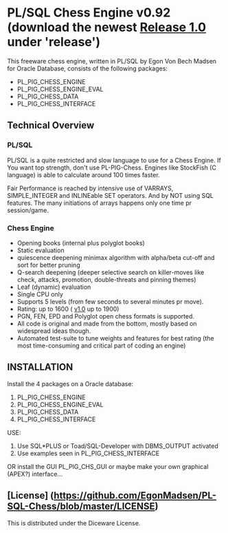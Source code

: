 # PL/SQL Chess Engine v0.92 (download the newest [Release 1.0](https://github.com/EgonMadsen/PL-SQL-Chess/releases/tag/v1.0) under 'release')

This freeware chess engine, written in PL/SQL by Egon Von Bech Madsen for Oracle Database, consists of the following packages:

* PL\_PIG\_CHESS\_ENGINE
* PL\_PIG\_CHESS\_ENGINE\_EVAL
* PL\_PIG\_CHESS\_DATA
* PL\_PIG\_CHESS\_INTERFACE

## Technical Overview

### PL/SQL

PL/SQL is a quite restricted and slow language to use for a Chess Engine.
If You want top strength, don't use PL-PIG-Chess. Engines like StockFish (C language) is able to calculate around 100 times faster.

Fair Performance is reached by intensive use of VARRAYS, SIMPLE\_INTEGER and INLINEable SET operators. And by NOT using SQL features. The many initiations of arrays happens only one time pr session/game.

### Chess Engine

* Opening books (internal plus polyglot books)
* Static evaluation
* quiescence deepening minimax algorithm with alpha/beta cut-off and sort for better pruning
* Q-search deepening (deeper selective search on killer-moves like check, attacks, promotion, double-threats and pinning themes)
* Leaf (dynamic) evaluation
* Single CPU only
* Supports 5 levels (from few seconds to several minutes pr move).
* Rating: up to 1600 ( [v1.0](https://github.com/EgonMadsen/PL-SQL-Chess/releases/tag/v1.0) up to 1900)
* PGN, FEN, EPD and Polyglot open chess formats is supported.
* All code is original and made from the bottom, mostly based on widespread ideas though.
* Automated test-suite to tune weights and features for best rating (the most time-consuming and critical part of coding an engine) 

## INSTALLATION
Install the 4 packages on a Oracle database:

1. PL\_PIG\_CHESS\_ENGINE
2. PL\_PIG\_CHESS\_ENGINE\_EVAL
3. PL\_PIG\_CHESS\_DATA
4. PL\_PIG\_CHESS\_INTERFACE

USE:

1. Use SQL*PLUS or Toad/SQL-Developer with DBMS\_OUTPUT activated
2. Use examples seen in PL\_PIG\_CHESS\_INTERFACE

OR install the GUI PL\_PIG\_CHS\_GUI or
maybe make your own graphical (APEX?) interface...

## [License] (https://github.com/EgonMadsen/PL-SQL-Chess/blob/master/LICENSE)

This is distributed under the Diceware License.
